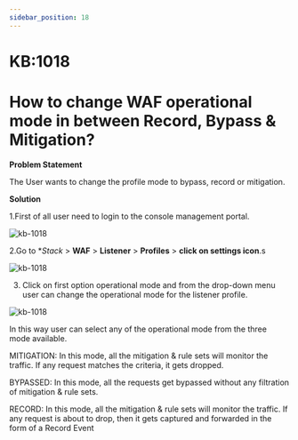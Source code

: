 ```yaml
---
sidebar_position: 18
---
```


# KB:1018

# How to change WAF operational mode in between Record, Bypass & Mitigation?

**Problem Statement**

The User wants to change the profile mode to bypass, record or mitigation.

**Solution**

1.First of all user need to login to the console management portal.

![kb-1018](/tutorials/proflogin.png)

2.Go to **Stack* > **WAF** > **Listener** > **Profiles** > **click on settings icon**.s

![kb-1018](/tutorials/miti.png)

3. Click on first option operational mode and from the drop-down menu user can change the operational mode for the listener profile.

![kb-1018](/tutorials/miti1.png)

In this way user can select any of the operational mode from the three mode available.

MITIGATION: In this mode, all the mitigation & rule sets will monitor the traffic. If any request matches the criteria, it gets dropped.

BYPASSED: In this mode, all the requests get bypassed without any filtration of mitigation & rule sets.

RECORD: In this mode, all the mitigation & rule sets will monitor the traffic. If any request is about to drop, then it gets captured and forwarded in the form of a Record Event

